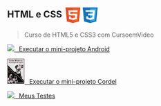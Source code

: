 ## HTML e CSS  <img align="center" alt="HTML" height="37" width="40" src="https://raw.githubusercontent.com/devicons/devicon/master/icons/html5/html5-original.svg"><img align="center" alt="CSS" height="37" width="40" src="https://raw.githubusercontent.com/devicons/devicon/master/icons/css3/css3-original.svg">
 > Curso de HTML5 e CSS3 com CursoemVideo

<a  href="https://danielfloriano7.github.io/projeto-android/"> <img width="40" src="https://cdn.jsdelivr.net/gh/devicons/devicon/icons/android/android-plain-wordmark.svg" />
 &ensp;Executar o mini-projeto  Android
</a> 
<br/>

<a href="https://danielfloriano7.github.io/projeto-cordel/"> <img width="40" src="https://github.com/danielfloriano7/projeto-cordel/blob/main/images/cordelm.png" /> 
 &ensp;Executar o mini-projeto Cordel
</a>
<br/>

<a href="https://danielfloriano7.github.io/html-css/teste"> <img width="40" src="https://github.com/danielfloriano7/html-css/blob/main/teste/favicon.ico" />
&ensp;Meus Testes
</a>
